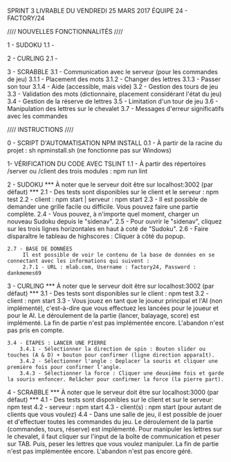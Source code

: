 SPRINT 3
LIVRABLE DU VENDREDI 25 MARS 2017
ÉQUIPE 24 - FACTORY/24

//// NOUVELLES FONCTIONNALITÉS ////

1 - SUDOKU
    1.1 - 

2 - CURLING
    2.1 - 

3 - SCRABBLE
    3.1 - Communication avec le serveur (pour les commandes de jeu)
        3.1.1 - Placement des mots
        3.1.2 - Changer des lettres
        3.1.3 - Passer son tour
        3.1.4 - Aide (accessible, mais vide)
    3.2 - Gestion des tours de jeu
    3.3 - Validation des mots (dictionnaire, placement considérant l'état du jeu)
    3.4 - Gestion de la réserve de lettres
    3.5 - Limitation d'un tour de jeu
    3.6 - Manipulation des lettres sur le chevalet
    3.7 - Messages d'erreur significatifs avec les commandes

//// INSTRUCTIONS ////

0 - SCRIPT D'AUTOMATISATION NPM INSTALL
    0.1 - À partir de la racine du projet : sh npminstall.sh (ne fonctionne pas sur Windows)

1- VÉRIFICATION DU CODE AVEC TSLINT
    1.1 - À partir des répertoires /server ou /client des trois modules : npm run lint

2 - SUDOKU *** À noter que le serveur doit être sur localhost:3002 (par défaut) ***
    2.1 - Des tests sont disponibles sur le client et le serveur : npm test
    2.2 - client : npm start | serveur : npm start
    2.3 - Il est possible de demander une grille facile ou difficile. Vous pouvez faire une partie complète.
    2.4 - Vous pouvez, à n'importe quel moment, charger un nouveau Sudoku depuis le "sidenav". 
    2.5 - Pour ouvrir le "sidenav", cliquez sur les trois lignes horizontales en haut à coté de "Sudoku".
    2.6 - Faire disparaître le tableau de highscores : Cliquer à côté du popup.

    2.7 - BASE DE DONNÉES
         Il est possible de voir le contenu de la base de données en se connectant avec les informations qui suivent :  
         2.7.1 - URL : mlab.com, Username : factory24, Password : dankmemes69

3 - CURLING *** À noter que le serveur doit être sur localhost:3002 (par défaut) ***
    3.1 - Des tests sont disponibles sur le client : npm test
    3.2 - client : npm start
    3.3 - Vous jouez en tant que le joueur principal et l'AI (non implémenté), c'est-à-dire que vous effectuez les lancées 
              pour le joueur et pour le AI. 
          Le déroulement de la partie (lancer, balayage, score) est implémenté. 
          La fin de partie n'est pas implémentée encore.
          L'abandon n'est pas pris en compte.
    
    3.4 - ÉTAPES : LANCER UNE PIERRE
        3.4.1 - Sélectionner la direction de spin : Bouton slider ou touches (A & D) + bouton pour confirmer (ligne direction apparaît).
        3.4.2 - Sélectionner l'angle : Deplacer la souris et cliquer une première fois pour confirmer l'angle.
        3.4.3 - Sélectionner la force : Cliquer une deuxième fois et garde la souris enfoncer. Relâcher pour confirmer la force (la pierre part).

4 - SCRABBLE *** À noter que le serveur doit être sur localhost:3000 (par défaut) ***
    4.1 - Des tests sont disponibles sur le client et sur le serveur: npm test
    4.2 - serveur : npm start
    4.3 - client(s) : npm start (pour autant de clients que vous voulez)
    4.4 - Dans une salle de jeu, il est possible de jouer et d'effectuer toutes les commandes du jeu.
          Le déroulement de la partie (commandes, tours, réserve) est implémenté.
          Pour manipuler les lettres sur le chevalet, il faut cliquer sur l'input de la boîte de communication et peser sur TAB. Puis, peser les lettres que vous voulez manipuler.
          La fin de partie n'est pas implémentée encore.
          L'abandon n'est pas encore géré.
